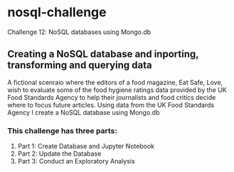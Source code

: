 # nosql-challenge
Challenge 12: NoSQL databases using Mongo.db
<h2><b>Creating a NoSQL database and inporting, transforming and querying data</b></h3>
<p>A fictional scenraio where the editors of a food magazine, Eat Safe, Love, wish to evaluate some of the food hygiene ratings data provided by the UK Food Standards Agency to help their journalists and food critics decide where to focus future articles. Using data from the UK Food Standards Agency I create a NoSQL database using Mongo.db</p>
<h3><b>This challenge has three parts:</b></h3><ol>
  <li>Part 1: Create Database and Jupyter Notebook</li>
  <li>Part 2: Update the Database</li>
  <li>Part 3: Conduct an Exploratory Analysis</li></ol>
